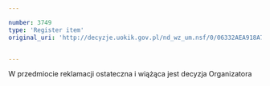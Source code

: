 ```yaml
---

number: 3749
type: 'Register item'
original_uri: 'http://decyzje.uokik.gov.pl/nd_wz_um.nsf/0/06332AEA918A715BC1257A7F002A6D21?OpenDocument'


---
```


W przedmiocie reklamacji ostateczna i wiążąca jest decyzja Organizatora
